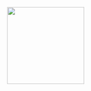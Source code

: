  
<div>
  <a href="https://github.com/digao1297">
  <img height="180em" src="https://github-readme-stats.vercel.app/api?username=digao1297&show_icons=true&theme=dark&include_all_commits=true&count_private=true"/>
</div>
  
